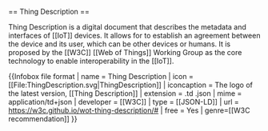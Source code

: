 == Thing Description ==

Thing Description is a digital document that describes the metadata and interfaces of [[IoT]] devices. It allows for to establish an agreement between the device and its user, which can be other devices or humans. It is proposed by the [[W3C]] [[Web of Things]] Working Group as the core technology to enable interoperability in the [[IoT]].

{{Infobox file format
| name = Thing Description
| icon = [[File:ThingDescription.svg|ThingDescription]]
| iconcaption = The logo of the latest version, [[Thing Description]]
| extension = .td .json
| mime = application/td+json
| developer = [[W3C]]
| type = [[JSON-LD]]
| url = https://w3c.github.io/wot-thing-description/#
| free = Yes
| genre=[[W3C recommendation]]
}}
